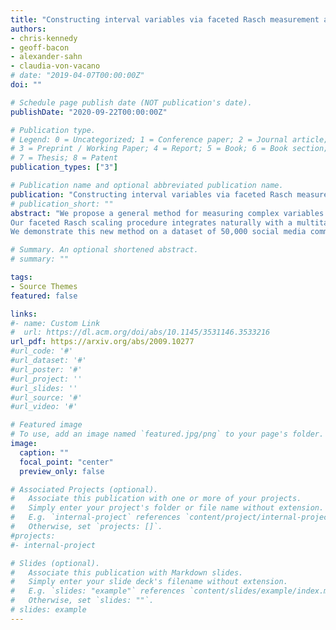 ```yaml
---
title: "Constructing interval variables via faceted Rasch measurement and multitask deep learning: a hate speech application"
authors:
- chris-kennedy
- geoff-bacon
- alexander-sahn
- claudia-von-vacano
# date: "2019-04-07T00:00:00Z"
doi: ""

# Schedule page publish date (NOT publication's date).
publishDate: "2020-09-22T00:00:00Z"

# Publication type.
# Legend: 0 = Uncategorized; 1 = Conference paper; 2 = Journal article;
# 3 = Preprint / Working Paper; 4 = Report; 5 = Book; 6 = Book section;
# 7 = Thesis; 8 = Patent
publication_types: ["3"]

# Publication name and optional abbreviated publication name.
publication: "Constructing interval variables via faceted Rasch measurement and multitask deep learning: a hate speech application"
# publication_short: ""
abstract: "We propose a general method for measuring complex variables on a continuous, interval spectrum by combining supervised deep learning with the Constructing Measures approach to faceted Rasch item response theory (IRT). We decompose the target construct, hate speech in our case, into multiple constituent components that are labeled as ordinal survey items. Those survey responses are transformed via IRT into a debiased, continuous outcome measure. Our method estimates the survey interpretation bias of the human labelers and eliminates that influence on the generated continuous measure. We further estimate the response quality of each labeler using faceted IRT, allowing responses from low-quality labelers to be removed.
Our faceted Rasch scaling procedure integrates naturally with a multitask deep learning architecture for automated prediction on new data. The ratings on the theorized components of the target outcome are used as supervised, ordinal variables for the neural networks' internal concept learning. We test the use of an activation function (ordinal softmax) and loss function (ordinal cross-entropy) designed to exploit the structure of ordinal outcome variables. Our multitask architecture leads to a new form of model interpretation because each continuous prediction can be directly explained by the constituent components in the penultimate layer.
We demonstrate this new method on a dataset of 50,000 social media comments sourced from YouTube, Twitter, and Reddit and labeled by 11,000 U.S.-based Amazon Mechanical Turk workers to measure a continuous spectrum from hate speech to counterspeech. We evaluate Universal Sentence Encoders, BERT, and RoBERTa as language representation models for the comment text, and compare our predictive accuracy to Google Jigsaw's Perspective API models, showing significant improvement over this standard benchmark."

# Summary. An optional shortened abstract.
# summary: ""

tags:
- Source Themes
featured: false

links:
#- name: Custom Link
#  url: https://dl.acm.org/doi/abs/10.1145/3531146.3533216
url_pdf: https://arxiv.org/abs/2009.10277
#url_code: '#'
#url_dataset: '#'
#url_poster: '#'
#url_project: ''
#url_slides: ''
#url_source: '#'
#url_video: '#'

# Featured image
# To use, add an image named `featured.jpg/png` to your page's folder. 
image:
  caption: ""
  focal_point: "center"
  preview_only: false

# Associated Projects (optional).
#   Associate this publication with one or more of your projects.
#   Simply enter your project's folder or file name without extension.
#   E.g. `internal-project` references `content/project/internal-project/index.md`.
#   Otherwise, set `projects: []`.
#projects:
#- internal-project

# Slides (optional).
#   Associate this publication with Markdown slides.
#   Simply enter your slide deck's filename without extension.
#   E.g. `slides: "example"` references `content/slides/example/index.md`.
#   Otherwise, set `slides: ""`.
# slides: example
---
```

